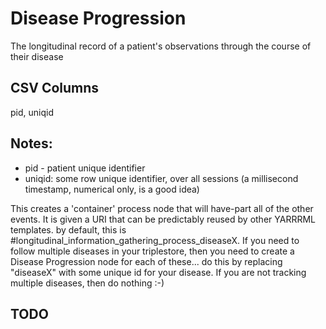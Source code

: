 # Disease Progression

The longitudinal record of a patient's observations through the course of their disease

## CSV Columns

pid, uniqid


## Notes:
  * pid - patient unique identifier
  * uniqid:  some row unique identifier, over all sessions (a millisecond timestamp, numerical only, is a good idea)

This creates a 'container' process node that will have-part all of the other events.  It is given a URI that can be predictably reused
by other YARRRML templates.  by default, this is #longitudinal_information_gathering_process_diseaseX.  If you need to follow multiple diseases
in your triplestore, then you need to create a Disease Progression node for each of these... do this by
replacing "diseaseX" with some unique id for your disease.  If you are not tracking multiple diseases, then do nothing :-)

##  TODO

